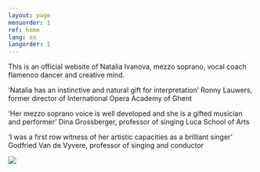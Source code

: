 ```yaml
---
layout: page
menuorder: 1
ref: home
lang: en
langorder: 1
---
```

This is an official website of Natalia Ivanova, mezzo soprano, vocal coach flamenco dancer and creative mind.

‘Natalia has an instinctive and natural gift for interpretation’ Ronny Lauwers, former director of International Opera Academy of Ghent

‘Her mezzo soprano voice is well developed and she is a gifted musician and performer’ Dina Grossberger, professor of singing Luca School of Arts

‘I was a first row witness of her artistic capacities as a brilliant singer’ Godfried Van de Vyvere, professor of singing and conductor



![](assets/DSC_1762.jpg)
